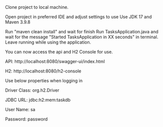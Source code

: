 Clone project to local machine.

Open project in preferred IDE and adjust settings to use Use JDK 17 and Maven 3.9.8

Run "maven clean install" and wait for finish
Run TasksApplication.java and wait for the message "Started TasksApplication in XX seconds" in terminal.
Leave running while using the application.

You can now access the api and H2 Console for use.

API: http://localhost:8080/swagger-ui/index.html

H2: http://localhost:8080/h2-console

Use below properties when logging in

Driver Class: org.h2.Driver

JDBC URL: jdbc:h2:mem:taskdb

User Name: sa

Password: password
